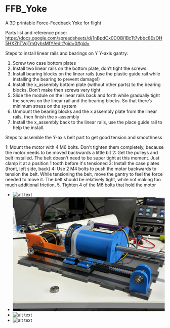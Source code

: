 # FFB_Yoke
A 3D printable Force-Feedback Yoke for flight

Parts list and reference price:
https://docs.google.com/spreadsheets/d/1nBpdCx0DOBi1BcTt7vbbc8EsOH5HXZhTVgTmGyhsMfY/edit?gid=0#gid=

Steps to install linear rails and bearings on Y Y-axis gantry:

1. Screw two case bottom plates
2. Install two linear rails on the bottom plate, don’t tight the screws.
3. Install bearing blocks on the linear rails (use the plastic guide rail while installing the bearing to prevent damage!)
4. Install the x_assembly bottom plate (without other parts) to the bearing blocks. Don’t make then screws very tight
5. Slide the module on the linear rails back and forth while gradually tight the screws on the linear rail and the bearing blocks. So that there’s minimum stress on the system
6. Unmount the bearing blocks and the x assembly plate from the linear rails, then finish the x-assembly
7. Install the x_assembly back to the linear rails, use the place guide rail to help the install.

Steps to assemble the Y-axis belt part to get good tension and smoothness

1: Mount the motor with 4 M6 bolts. Don't tighten them completely, because the motor needs to be moved backwards a little bit
2: Get the pulleys and belt installed. The belt doesn't need to be super tight at this moment. Just clamp it at a position 1 tooth before it's tensioned
3: Install the case plates (front, left side, back)
4: Use 2 M4 bolts to push the motor backwards to tension the belt. While tensioning the belt, move the gantry to feel the force needed to move it. The belt should be relatively tight, while not making too much additional friction, 
5. Tighten 4 of the M6 bolts that hold the motor

- ![alt text]([pictures\front.png](https://github.com/yuchenyan0107/FFB_Yoke/blob/main/pictures/front.png) "front view")
- ![alt text](https://github.com/yuchenyan0107/FFB_Yoke/blob/main/pictures/side.jpg "picture from the side")
- ![alt text]([pictures\top_side.webp](https://github.com/yuchenyan0107/FFB_Yoke/blob/main/pictures/top_side.webp) "picture from the side")
- ![alt text]([pictures\belt_tensioner.jpg](https://github.com/yuchenyan0107/FFB_Yoke/blob/main/pictures/belt_tensioner.jpg) "Y_motor_belt")

